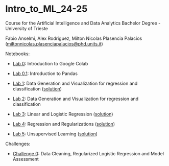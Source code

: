 # Intro_to_ML_24-25

Course for the Artificial Intelligence and Data Analytics Bachelor Degree - University of Trieste

Fabio Anselmi, Alex Rodriguez, Milton Nicolas Plasencia Palacios (miltonnicolas.plasenciapalacios@phd.units.it)

Notebooks: 

* [Lab 0](notebooks/Lab-0.IntroColab.ipynb): Introduction to Google Colab 

* [Lab 0.1](notebooks/Lab-0.1.IntroPandas.ipynb): Introduction to Pandas

* [Lab 1](notebooks/Lab_1.Data_generation_and_visualization_for_regression_and_classification.ipynb): Data Generation and Visualization for regression and classification ([solution](solved-notebooks/SOLVED-Lab_1.Data_generation_and_visualization_for_regression_and_classification.ipynb))

* [Lab 2](notebooks/Lab-2.Polynomial_Regression_Bias_Variance.ipynb): Data Generation and Visualization for regression and classification

* [Lab 3](notebooks/Lab-3.LinearLogisticRegression.ipynb): Linear and Logistic Regression ([solution](solved-notebooks/SOLVED-Lab_3_LinearLogisticRegression.ipynb))

* [Lab 4](notebooks/Lab_4_RegressionAndRegularizations.ipynb): Regression and Regularizations ([solution](solved-notebooks/SOLVED-Lab-4.RegressionAndRegularizations.ipynb))

* [Lab 5](notebook/Lab_5_UnsupervisedLearning.ipynb): Unsupervised Learning ([solution]())

Challenges:

* [Challenge 0](challenges/challenge_zero.ipynb): Data Cleaning, Regularized Logistic Regression and Model Assessment
